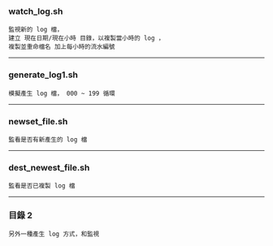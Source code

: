 ### watch_log.sh
```
監視新的 log 檔，
建立 現在日期/現在小時 目錄，以複製當小時的 log ，
複製並重命檔名 加上每小時的流水編號
```
---
### generate_log1.sh
```
模擬產生 log 檔， 000 ~ 199 循環
```
---
### newset_file.sh
```
監看是否有新產生的 log 檔
```
---
### dest_newest_file.sh
```
監看是否已複製 log 檔
```
---
### 目錄 2
```
另外一種產生 log 方式，和監視
```
